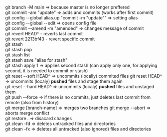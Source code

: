 git branch -M main => because master is no longer preffered  
git commit -am "update" => adds and commits (works after first commit)  
git config --global alias.up "commit -m "update"" => setting alias  
git config --global --edit => opens config file  
git commit --amend -m "amended" => changes message of commit  
git revert HEAD^ - reverts last commit  
git revert 2213bf43 - revert specific commit  
git stash  
git stash pop  
git stash list  
git stash save "alias for stash"  
git stash apply 1 => applies second stash (can apply only one, for applying second, it is needed to commit or stash)  
git reset --soft HEAD^ => uncommits (locally) commited files
git reset HEAD^ => uncommits (localy) **pushed** files and stage them again  
git reset --hard HEAD^ => uncommits (localy) **pushed** files and unstaged them  
git push --force => if there is no commits, just deletes last commit from remote (also from history)  
git merge [branch-name]  => merges two branches
git merge --abort => aborts merge conflict  
git restore . => disacard changes  
git clean -fd => deletes untracked files and directories   
git clean -fx => deletes all untracked (also ignored) files and directories   